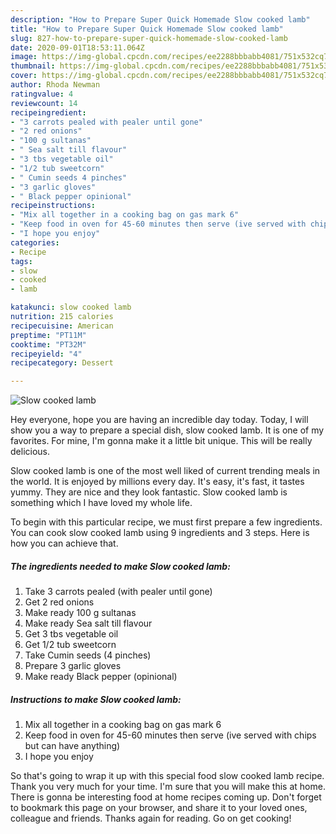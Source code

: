 ```yaml
---
description: "How to Prepare Super Quick Homemade Slow cooked lamb"
title: "How to Prepare Super Quick Homemade Slow cooked lamb"
slug: 827-how-to-prepare-super-quick-homemade-slow-cooked-lamb
date: 2020-09-01T18:53:11.064Z
image: https://img-global.cpcdn.com/recipes/ee2288bbbabb4081/751x532cq70/slow-cooked-lamb-recipe-main-photo.jpg
thumbnail: https://img-global.cpcdn.com/recipes/ee2288bbbabb4081/751x532cq70/slow-cooked-lamb-recipe-main-photo.jpg
cover: https://img-global.cpcdn.com/recipes/ee2288bbbabb4081/751x532cq70/slow-cooked-lamb-recipe-main-photo.jpg
author: Rhoda Newman
ratingvalue: 4
reviewcount: 14
recipeingredient:
- "3 carrots pealed with pealer until gone"
- "2 red onions"
- "100 g sultanas"
- " Sea salt till flavour"
- "3 tbs vegetable oil"
- "1/2 tub sweetcorn"
- " Cumin seeds 4 pinches"
- "3 garlic gloves"
- " Black pepper opinional"
recipeinstructions:
- "Mix all together in a cooking bag on gas mark 6"
- "Keep food in oven for 45-60 minutes then serve (ive served with chips but can have anything)"
- "I hope you enjoy"
categories:
- Recipe
tags:
- slow
- cooked
- lamb

katakunci: slow cooked lamb 
nutrition: 215 calories
recipecuisine: American
preptime: "PT11M"
cooktime: "PT32M"
recipeyield: "4"
recipecategory: Dessert

---
```



![Slow cooked lamb](https://img-global.cpcdn.com/recipes/ee2288bbbabb4081/751x532cq70/slow-cooked-lamb-recipe-main-photo.jpg)

Hey everyone, hope you are having an incredible day today. Today, I will show you a way to prepare a special dish, slow cooked lamb. It is one of my favorites. For mine, I'm gonna make it a little bit unique. This will be really delicious.

Slow cooked lamb is one of the most well liked of current trending meals in the world. It is enjoyed by millions every day. It's easy, it's fast, it tastes yummy. They are nice and they look fantastic. Slow cooked lamb is something which I have loved my whole life.




To begin with this particular recipe, we must first prepare a few ingredients. You can cook slow cooked lamb using 9 ingredients and 3 steps. Here is how you can achieve that.

<!--inarticleads1-->

##### The ingredients needed to make Slow cooked lamb:

1. Take 3 carrots pealed (with pealer until gone)
1. Get 2 red onions
1. Make ready 100 g sultanas
1. Make ready  Sea salt till flavour
1. Get 3 tbs vegetable oil
1. Get 1/2 tub sweetcorn
1. Take  Cumin seeds (4 pinches)
1. Prepare 3 garlic gloves
1. Make ready  Black pepper (opinional)




<!--inarticleads2-->

##### Instructions to make Slow cooked lamb:

1. Mix all together in a cooking bag on gas mark 6
1. Keep food in oven for 45-60 minutes then serve (ive served with chips but can have anything)
1. I hope you enjoy




So that's going to wrap it up with this special food slow cooked lamb recipe. Thank you very much for your time. I'm sure that you will make this at home. There is gonna be interesting food at home recipes coming up. Don't forget to bookmark this page on your browser, and share it to your loved ones, colleague and friends. Thanks again for reading. Go on get cooking!
